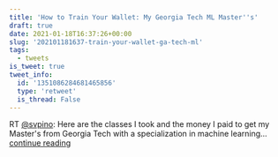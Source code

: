 ```yaml
---
title: 'How to Train Your Wallet: My Georgia Tech ML Master''s'
draft: true
date: 2021-01-18T16:37:26+00:00
slug: '202101181637-train-your-wallet-ga-tech-ml'
tags:
  - tweets
is_tweet: true
tweet_info:
  id: '1351086284681465856'
  type: 'retweet'
  is_thread: False
---
```




RT [@svpino](https://x.com/svpino): Here are the classes I took and the money I paid to get my Master's from Georgia Tech with a specialization in machine learning… [continue reading](https://x.com/sytelus/status/1351086284681465856)
